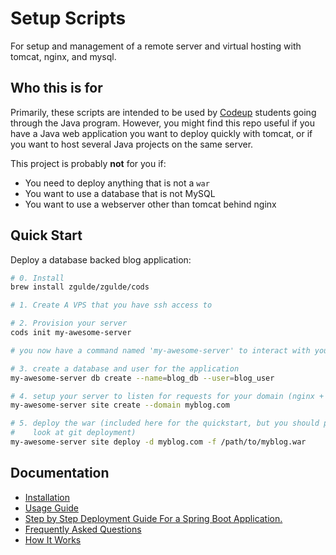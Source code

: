 # Setup Scripts

For setup and management of a remote server and virtual hosting with tomcat,
nginx, and mysql.

## Who this is for

Primarily, these scripts are intended to be used by [Codeup](http://codeup.com)
students going through the Java program. However, you might find this repo
useful if you have a Java web application you want to deploy quickly with
tomcat, or if you want to host several Java projects on the same server.

This project is probably **not** for you if:

- You need to deploy anything that is not a `war`
- You want to use a database that is not MySQL
- You want to use a webserver other than tomcat behind nginx

## Quick Start

Deploy a database backed blog application:

```bash
# 0. Install
brew install zgulde/zgulde/cods

# 1. Create A VPS that you have ssh access to

# 2. Provision your server
cods init my-awesome-server

# you now have a command named 'my-awesome-server' to interact with your server

# 3. create a database and user for the application
my-awesome-server db create --name=blog_db --user=blog_user

# 4. setup your server to listen for requests for your domain (nginx + tomcat)
my-awesome-server site create --domain myblog.com

# 5. deploy the war (included here for the quickstart, but you should probably
#    look at git deployment)
my-awesome-server site deploy -d myblog.com -f /path/to/myblog.war
```

## Documentation

- [Installation](docs/installation.md)
- [Usage Guide](docs/usage.md)
- [Step by Step Deployment Guide For a Spring Boot Application.](docs/deployment-guide.md)
- [Frequently Asked Questions](docs/faq.md)
- [How It Works](docs/how-it-works.md)

